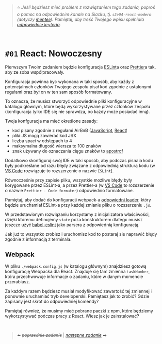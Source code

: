 > :star: *Jeśli będziesz mieć problem z rozwiązaniem tego zadania, poproś o pomoc na odpowiednim kanale na Slacku, tj. `s2e04-react-modern` (dotyczy [mentee](https://devmentor.pl/mentoring-javascript/)). Pamiętaj, aby treść Twojego wpisu spełniała [odpowiednie kryteria](https://devmentor.pl/jak-prosic-o-pomoc/).*
> 
&nbsp;

# `#01` React: Nowoczesny


Pierwszym Twoim zadaniem będzie konfiguracja [ESLint](https://eslint.org/)a oraz [Prettier](https://prettier.io/)a tak, aby ze soba współpracowały.

Konfiguracja powinna być wykonana w taki sposób, aby każdy z potencjalnych członków Twojego zespołu pisał kod zgodnie z ustalonymi regułami oraz był on w ten sam sposób formatowany.

To oznacza, że musisz stworzyć odpowiednie pliki konfiguracyjne w katalogu głównym, które będą wykorzystywane przez członków zespołu (konfiguracja tylko IDE się nie sprawdza, bo każdy może posiadać inną).

Twoja konfguracja ma mieć określone zasady:

- kod pisany zgodnie z regułami AirBnB ([JavaScript](https://github.com/airbnb/javascript), [React](https://airbnb.io/javascript/react/))
- pliki JS mogą zawierać kod JSX
- liczba spaci w odstępach to 4
- maksymalna długość wiersza to 100 znaków
- znak używany do oznaczania ciągu znaków to [apostrof](https://pl.wikipedia.org/wiki/Apostrof)

Dodatkowo skonfiguruj swój IDE w taki sposób, aby podczas pisnaia kodu były podkreślane od razu błędy związane z odpowiednią strukturą kodu (w [VS Code](https://code.visualstudio.com/) rozwiązuje to rozszerzenie o nazwie `ESLint`).

Równocześnie przy zapisie pliku, wszystkie możliwe błędy były korygowane przez ESLint-a, a przez Prettier-a (w [VS Code](https://code.visualstudio.com/) to rozszerzenie o nazwie `Prettier - Code formater`) odpowiednio formatowane.

Pamiętaj, aby dodać do konfiguracji webpack-a [odpowiedni loader](https://github.com/webpack-contrib/eslint-loader), który będzie uruchamiał ESLint-a przy każdej zmianie pliku o rozszerzeniu `.js`.

W przedstawionym rozwiązaniu korzystamy z inicjalizatora właściwości, dzięki któremu definujemy `state` poza konstruktorem dlatego musisz jeszcze użyć [babel-eslint](https://github.com/babel/babel-eslint) jako parsera z odpowiednią konfiguracją.

Jak już to wszystko zrobisz i uruchomisz kod to postaraj sie naprawić błędy zgodnie z informacją z terminala.

## Webpack

W pliku `./webpack.config.js` (w katalogu głównym) znajdziesz gotową konfigurację Webpacka dla React. Znajduje się tam zmienna `taskNumber`, która przechwowuje informacje o zadaniu, które w danym momencie przerabiasz.

Za każdym razem będziesz musiał modyfikować zawartość tej zmiennej i ponownie uruchamiać tryb developerski. Pamiętasz jak to zrobić? Gdzie zapisany jest skrót do odpowiedniej komendy?

Pamiętaj również, że musimy mieć pobrane paczki z npm, które będziemy wykorzystywać podczas pracy z React. Wiesz jak je zainstalować?

&nbsp;

> :arrow_left: ~~*poprzednie zadanie*~~ | [*następne zadanie*](./../02) :arrow_right:
